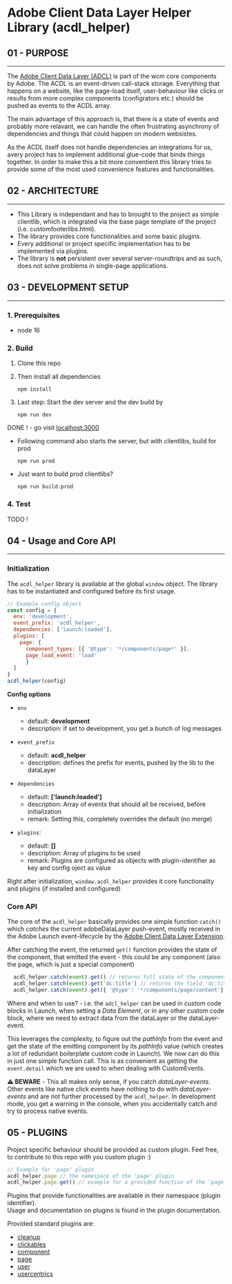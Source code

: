 # Adobe Client Data Layer Helper Library (acdl_helper)
 
## 01 - PURPOSE
___
The [Adobe Client Data Layer (ADCL)](https://github.com/adobe/adobe-client-data-layer) is part of the wcm core components by Adobe.
The ACDL is an event-driven call-stack storage. Everything that happens on a website, like the page-load itself, user-behaviour like clicks or results from more complex components (configrators etc.) should be pushed as events to the ACDL array.


The main advantage of this approach is, that there is a state of events and probably more relavant, we can handle the often frustrating asynchrony of dependencies and things that could happen on modern websistes.


As the ACDL itself does not handle dependencies an integrations for us, avery project has to implement additional glue-code that binds things together. In order to make this a bit more conventient this library tries to provide some of the most used convenience features and functionalities.


## 02 - ARCHITECTURE
___
- This Library is independant and has to brought to the project as simple clientlib, which is integrated via the base page template of the project (i.e. customfooterlibs.html).
- The library provides core functionalities and some basic plugins.
- Every additional or project specific implementation has to be implemented via plugins.
- The library is **not** persistent over several server-roundtrips and as such, does not solve problems in single-page applications.


## 03 - DEVELOPMENT SETUP
___
### 1. Prerequisites
- node 16

### 2. Build
1. Clone this repo

2. Then install all dependencies
    ```
    npm install
    ```

3. Last step: Start the dev server and the dev build by
    ```
    npm run dev
    ```
DONE ! - go visit [localhost:3000](http://localhost:3000)

- Following command also starts the server, but with clientlibs, build for prod
  ```
  npm run prod
  ```

- Just want to build prod clientlibs?
  ```
  npm run build:prod
  ```

### 4. Test 
TODO !

## 04 - Usage and Core API
---

### Initialization
The `acdl_helper` library is available at the global ```window``` object. 
The library has to be instantiated and configured before its first usage.
```javascript
// Example config object
const config = {
  env: 'development',
  event_prefix: 'acdl_helper',
  dependencies: ['launch:loaded'],
  plugins: [
    page: {
      component_types: [{ '@type': '*/components/page*' }],
      page_load_event: 'load'
	  }
  ]
}
acdl_helper(config)
```

**Config options**
- `env`
  - default: **development**
  - description: if set to development, you get a bunch of log messages


- `event_prefix`
  - default: **acdl_helper**
  - description: defines the prefix for events, pushed by the lib to the dataLayer


- `dependencies`
  - default: **['launch:loaded']**
  - description: Array of events that should all be received, before initialization
  - remark: Setting this, completely overrides the default (no merge)


- `plugins`:
  - default: **[]**
  - description: Array of plugins to be used
  - remark: Plugins are configured as objects with plugin-identifier as key and config oject as value


Right after initialization, `window.acdl_helper` provides it core functionality and plugins (if installed and configured) 

### Core API
The core of the `acdl_helper` basically provides one simple function `catch()` which *catches* the current adobeDataLayer push-event, mostly received in the Adobe Launch event-lifecycle by the [Adobe Client Data Layer Extension](https://exchange.adobe.com/apps/ec/104231).

After catching the event, the returned `get()` function provides the state of the component, that emitted the event - this could be any component (also the page, which is just a special component)

```javascript
  acdl_helper.catch(event).get() // returns full state of the component
  acdl_helper.catch(event).get('dc:title') // returns the field 'dc:title' from emitting component
  acdl_helper.catch(event).get({ '@type': '*/components/page/content'}, 'dc:title') // only gets the 'dc:title' if the test-object provided as first argument is fullfilled
```
Where and when to use? - i.e. the `adcl_helper` can be used in custom code blocks in Launch, when setting a *Data Element*, or in any other custom code block, where we need to extract data from the dataLayer or the dataLayer-event.

This leverages the complexity, to figure out the *pathInfo* from the event and get the state of the emitting component by its *pathInfo* value (which creates a lot of redundant boilerplate custom code in Launch). We now can do this in just one simple function call. This is as convenient as getting the `event.detail` which we are used to when dealing with CustomEvents.

**⚠️ BEWARE** - This all makes only sense, if you catch *dataLayer-events*. Other events like native click events have nothing to do with *dataLayer-events* and are not further processed by the `acdl_helper`. In development mode, you get a warning in the console, when you accidentally catch and try to process native events.

## 05 - PLUGINS
Project specific behaviour should be provided as custom plugin.
Feel free, to contribute to this repo with you custom plugin :)

  ```javascript
  // Example for 'page' plugin
  acdl_helper.page // the namespace of the 'page' plugin
  acdl_helper.page.get() // example for a provided function of the 'page' plugin
  ```
Plugins that provide functionalities are available in their namespace (plugin identifier).  
Usage and documentation on plugins is found in the plugin documentation.

Provided standard plugins are: 

- [cleanup](/src/plugins/cleanup/README.md)
- [clickables](/src/plugins/clickables/README.md)
- [component](/src/plugins/component/README.md)
- [page](/src/plugins/page/README.md)
- [user](/src/plugins/user/README.md)
- [usercentrics](/src/plugins/usercentrics/README.md)
